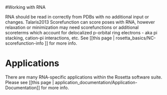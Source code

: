 #Working with RNA

RNA should be read in correctly from PDBs with no additional input or changes.  Talaris2013 Scorefunction can score poses with RNA, however relaxation or minimization may need scorefunctions or additional scoreterms which account for delocalized p-orbital ring electrons - aka pi stacking, cation-pi interactions, etc.  See [[this page | rosetta_basics/NC-scorefunction-info ]] for more info.

Applications
==========================
There are many RNA-specific applications within the Rosetta software suite.  Please see [[this page | application_documentation/Application-Documentation]] for more info.